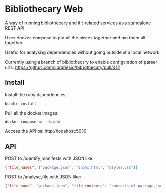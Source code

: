# Bibliothecary Web

A way of running bibliothecary and it's related services as a standalone REST API

Uses docker-compose to put all the pieces together and run them all together.

Useful for analysing dependencies without going outside of a local network

Currently using a branch of bibliothecary to enable configuration of parser urls: https://github.com/librariesio/bibliothecary/pull/412

## Install

Install the ruby dependencies:

```shell
bundle install
```

Pull all the docker images:

```shell
docker-compose up --build
```

Access the API on: http://locahost:5000

## API

POST to /identify_manifests with JSON like:

```json
{"file_names": ["package.json", "index.html", "styles.css"]}
```

POST to /analyse_file with JSON like:

```json
{"file_name": "package.json", "file_contents": "contents of package.json file"}
```
